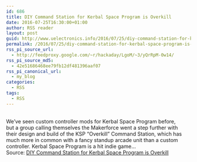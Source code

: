 ```yaml
---
id: 686
title: DIY Command Station for Kerbal Space Program is Overkill
date: 2016-07-25T16:30:00+01:00
author: RSS reader
layout: post
guid: http://www.uelectronics.info/2016/07/25/diy-command-station-for-kerbal-space-program-is-overkill/
permalink: /2016/07/25/diy-command-station-for-kerbal-space-program-is-overkill/
rss_pi_source_url:
  - http://feedproxy.google.com/~r/hackaday/LgoM/~3/yQrRpM-0w14/
rss_pi_source_md5:
  - 42e51686468ee79fb12df481396aaf07
rss_pi_canonical_url:
  - my_blog
categories:
  - RSS
tags:
  - RSS
---
```

&#013;  
We’ve seen custom controller mods for Kerbal Space Program before, but a group calling themselves the Makerforce went a step further with their design and build of the KSP “Overkill” Command Station, which has much more in common with a fancy standup arcade unit than a custom controller. Kerbal Space Program is a hit indie game…&#013;  
Source: <a href="http://feedproxy.google.com/~r/hackaday/LgoM/~3/yQrRpM-0w14/" target="_blank">DIY Command Station for Kerbal Space Program is Overkill</a>